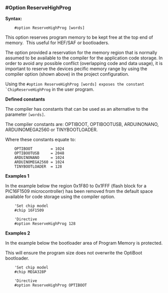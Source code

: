 <div class="section">

<div class="titlepage">

<div>

<div>

### <span id="_option_reservehighprog"></span>\#Option ReserveHighProg

</div>

</div>

</div>

<span class="strong">**Syntax:**</span>

``` screen
    #option ReserveHighProg [words]
```

This option reserves program memory to be kept free at the top end of
memory.  This useful for HEF/SAF or bootloaders.

The option provided a reservation for the memory region that is normally
assumed to be available to the compiler for the application code
storage. In order to avoid any possible conflict (overlapping code and
data usage), it is important to reserve the devices pecific memory range
by using the compiler option (shown above) in the project configuration.

Using the
`` #option ReserveHighProg [words] exposes the constant `ChipReserveHighProg ``
in the user program.

<span class="strong">**Defined constants**</span>

The compiler has constants that can be used as an alternative to the
parameter `[words]`.  

The compiler constants are: OPTIBOOT, OPTIBOOTUSB, ARDUINONANO,
ARDUINOMEGA2560 or TINYBOOTLOADER.

Where these constants equate to:

``` screen
    OPTIBOOT        = 1024
    OPTIBOOTUSB     = 2048
    ARDUINONANO     = 1024
    ARDUINOMEGA2560 = 1024
    TINYBOOTLOADER  = 128
```

<span class="strong">**Examples 1**</span>

In the example below the region 0x1F80 to 0x1FFF (flash block for a
PIC16F1509 microcontroller) has been removed from the default space
available for code storage using the compiler option.

``` screen
    'Set chip model
    #chip 16F1509

    'Directive
    #option ReserveHighProg 128
```

<span class="strong">**Examples 2**</span>

In the example below the bootloader area of Program Memory is protected.

This will ensure the program size does not overwrite the OptiBoot
bootloader.

``` screen
    'Set chip model
    #chip MEGA328P

    'Directive
    #option ReserveHighProg OPTIBOOT
```

</div>
